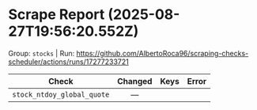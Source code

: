 # Scrape Report (2025-08-27T19:56:20.552Z)

Group: `stocks`  |  Run: https://github.com/AlbertoRoca96/scraping-checks-scheduler/actions/runs/17277233721

| Check | Changed | Keys | Error |
|---|:---:|:--|:--|
| `stock_ntdoy_global_quote` | — |  |  |

